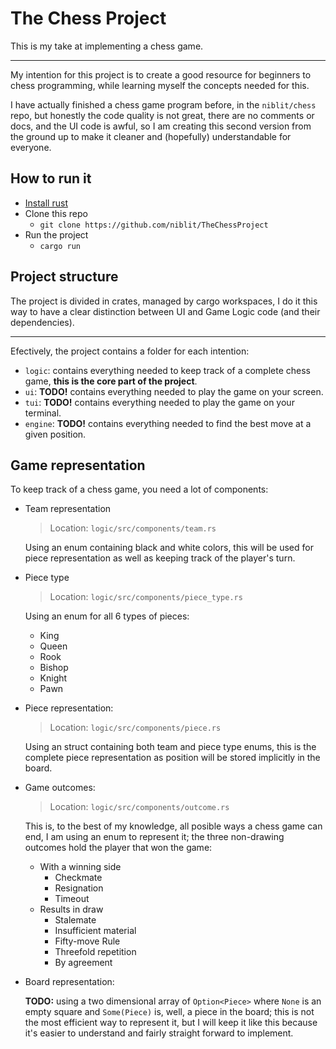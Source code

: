 # The Chess Project
This is my take at implementing a chess game.<br>

***

My intention for this project is to create a good resource for beginners to chess programming, while learning myself the concepts needed for this.<br>

I have actually finished a chess game program before, in the ```niblit/chess``` repo, but honestly the code quality is not great, there are no comments or docs, and the UI code is awful, so I am creating this second version from the ground up to make it cleaner and (hopefully) understandable for everyone.<br>

## How to run it
- [Install rust](https://www.rust-lang.org/tools/install "rust-lang.org")
- Clone this repo
  - ```git clone https://github.com/niblit/TheChessProject```
- Run the project
  - ```cargo run```

## Project structure
The project is divided in crates, managed by cargo workspaces, I do it this way to have a clear distinction between UI and Game Logic code (and their dependencies).<br>

***

Efectively, the project contains a folder for each intention:
- ```logic```: contains everything needed to keep track of a complete chess game, **this is the core part of the project**.
- ```ui```: **TODO!** contains everything needed to play the game on your screen.
- ```tui```: **TODO!** contains everything needed to play the game on your terminal.
- ```engine```: **TODO!** contains everything needed to find the best move at a given position.

## Game representation
To keep track of a chess game, you need a lot of components:<br>

- Team representation

    > Location: ```logic/src/components/team.rs```<br>

    Using an enum containing black and white colors, this will be used for piece representation as well as keeping track of the player's turn.

- Piece type

    > Location: ```logic/src/components/piece_type.rs```<br>

    Using an enum for all 6 types of pieces:
    - King
    - Queen
    - Rook
    - Bishop
    - Knight
    - Pawn

- Piece representation:

    > Location: ```logic/src/components/piece.rs```<br>

    Using an struct containing both team and piece type enums, this is the complete piece representation as position will be stored implicitly in the board.

- Game outcomes:

    > Location: ```logic/src/components/outcome.rs```<br>

    This is, to the best of my knowledge, all posible ways a chess game can end, I am using an enum to represent it; the three non-drawing outcomes hold the player that won the game:
    - With a winning side
      - Checkmate
      - Resignation
      - Timeout
    - Results in draw
      - Stalemate
      - Insufficient material
      - Fifty-move Rule
      - Threefold repetition
      - By agreement

- Board representation:

    **TODO:** using a two dimensional array of ```Option<Piece>``` where ```None``` is an empty square and ```Some(Piece)``` is, well, a piece in the board; this is not the most efficient way to represent it, but I will keep it like this because it's easier to understand and fairly straight forward to implement.
